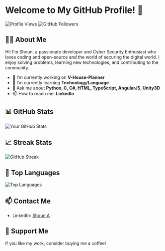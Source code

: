 # Welcome to My GitHub Profile! 👋

![Profile Views](https://komarev.com/ghpvc/?username=shonology&color=brightgreen)
![GitHub Followers](https://img.shields.io/github/followers/shonology?style=social)

## 👨‍💻 About Me
Hi! I'm Shoun, a passionate developer and Cyber Security Enthusiast who loves coding and open-source and the world of securing the digital world. I enjoy solving problems, learning new technologies, and contributing to the community.

- 🔭 I’m currently working on **V-House-Planner**
- 🌱 I’m currently learning **Technology/Language**
- 💬 Ask me about **Python, C, C#, HTML, TypeScript, AngularJS, Unity3D**
- 📫 How to reach me: **LinkedIn**

## 📊 GitHub Stats
![Your GitHub Stats](https://github-readme-stats.vercel.app/api?username=shonology&show_icons=true&theme=radical)

## 📈 Streak Stats
![GitHub Streak](https://github-readme-streak-stats.herokuapp.com/?user=shonology&theme=radical)

## 🚀 Top Languages
![Top Languages](https://github-readme-stats.vercel.app/api/top-langs/?username=shonology&layout=compact&theme=radical)


## 📫 Contact Me
- LinkedIn: [Shoun A](https://www.linkedin.com/in/shoun-a-294966225/)

## 🤝 Support Me
If you like my work, consider buying me a coffee!


